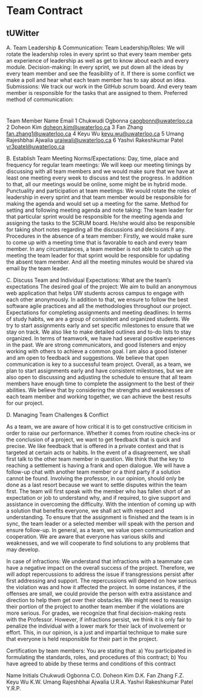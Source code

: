 # Team Contract
## tUWitter

A. Team Leadership & Communication:
Team Leadership/Roles: We will rotate the leadership roles in every sprint so that every team member gets an experience of leadership as well as get to know about each and every module.
Decision-making: In every sprint, we put down all the ideas by every team member and see the feasibility of it. If there is some conflict we make a poll and hear what each team member has to say about an idea.
Submissions: We track our work in the GitHub scrum board. And every team member is responsible for the tasks that are assigned to them.
Preferred method of communication:
	
#
Team Member Name
Email
1
Chukwudi Ogbonna
caogbonn@uwaterloo.ca
2
Doheon Kim
doheon.kim@uwaterloo.ca
3
Fan Zhang
fan.zhang1@uwaterloo.ca
4
Keyu Wu
keyu.wu@uwaterloo.ca
5
Umang Rajeshbhai Ajwalia
urajwali@uwaterloo.ca
6
Yashvi Rakeshkumar Patel
yr3patel@uwaterloo.ca



B. Establish Team Meeting Norms/Expectations:
Day, time, place and frequency for regular team meetings: We will keep our meeting timings by discussing with all team members and we would make sure that we have at least one meeting every week to discuss and test the progress. In addition to that, all our meetings would be online, some might be in hybrid mode.
Punctuality and participation at team meetings: We would rotate the roles of leadership in every sprint and that team member would be responsible for making the agenda and would set up a meeting for the same.
Method for setting and following meeting agenda and note taking: The team leader for that particular sprint would be responsible for the meeting agenda and assigning the tasks to the SCRUM board. He/she would also be responsible for taking short notes regarding all the discussions and decisions if any.
Procedures in the absence of a team member: Firstly, we would make sure to come up with a meeting time that is favorable to each and every team member. In any circumstances, a team member is not able to catch up the meeting the team leader for that sprint would be responsible for updating the absent team member. And all the meeting minutes would be shared via email by the team leader.

C. Discuss Team and Individual Expectations:
     What are the team’s expectations
The desired goal of the project: We aim to build an anonymous web application that helps UW students across campus to engage with each other anonymously. In addition to that, we ensure to follow the best software agile practices and all the methodologies throughout our project.
Expectations for completing assignments and meeting deadlines: In terms of study habits, we are a group of consistent and organized students. We try to start assignments early and set specific milestones to ensure that we stay on track. We also like to make detailed outlines and to-do lists to stay organized. In terms of teamwork, we have had several positive experiences in the past. We are strong communicators, and good listeners and enjoy working with others to achieve a common goal. I am also a good listener and am open to feedback and suggestions. We believe that open communication is key to a successful team project. Overall, as a team, we plan to start assignments early and have consistent milestones, but we are also open to discussing and adjusting the schedule to ensure that all team members have enough time to complete the assignment to the best of their abilities. We believe that by considering the strengths and weaknesses of each team member and working together, we can achieve the best results for our project.


D. Managing Team Challenges & Conflict

As a team, we are aware of how critical it is to get constructive criticism in order to raise our performance. Whether it comes from routine check-ins or the conclusion of a project, we want to get feedback that is quick and precise. We like feedback that is offered in a private context and that is targeted at certain acts or habits.
In the event of a disagreement, we shall first talk to the other team member in question. We think that the key to reaching a settlement is having a frank and open dialogue. We will have a follow-up chat with another team member or a third party if a solution cannot be found. Involving the professor, in our opinion, should only be done as a last resort because we want to settle disputes within the team first.
The team will first speak with the member who has fallen short of an expectation or job to understand why, and if required, to give support and assistance in overcoming the difficulty. With the intention of coming up with a solution that benefits everyone, we shall act with respect and understanding. To ensure that the assignment is finished and the team is in sync, the team leader or a selected member will speak with the person and ensure follow-up.
In general, as a team, we value open communication and cooperation. We are aware that everyone has various skills and weaknesses, and we will cooperate to find solutions to any problems that may develop.

In case of infractions: We understand that infractions with a teammate can have a negative impact on the overall success of the project. Therefore, we will adopt repercussions to address the issue if transgressions persist after first addressing and support.
The repercussions will depend on how serious the violation was and how it affected the project. In some instances, if the offenses are small, we could provide the person with extra assistance and direction to help them get over their obstacles. We might need to reassign their portion of the project to another team member if the violations are more serious.
For grades, we recognize that final decision-making rests with the Professor. However, if infractions persist, we think it is only fair to penalize the individual with a lower mark for their lack of involvement or effort. This, in our opinion, is a just and impartial technique to make sure that everyone is held responsible for their part in the project.



Certification by team members:
You are stating that:
       a) You participated in formulating the standards, roles, and procedures of this contract;
       b) You have agreed to abide by these terms and conditions of this contract

Name
Initials
Chukwudi Ogbonna
C.O.
Doheon Kim
D.K.
Fan Zhang
F.Z.
Keyu Wu
K.W.
Umang Rajeshbhai Ajwalia
U.R.A.
Yashvi Rakeshkumar Patel
Y.R.P.





